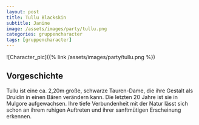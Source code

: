 ```yaml
---
layout: post
title: Tullu Blackskin
subtitle: Janine
image: /assets/images/party/tullu.png
categories: gruppencharacter
tags: [gruppencharacter]
---
```


![Character_pic]({% link /assets/images/party/tullu.png %})

## Vorgeschichte

Tullu ist eine ca. 2,20m große, schwarze Tauren-Dame, die ihre
Gestalt als Druidin in einen Bären verändern kann.
Die letzten 20 Jahre ist sie in Mulgore aufgewachsen. Ihre tiefe
Verbundenheit mit der Natur lässt sich schon an ihrem ruhigen
Auftreten und ihrer sanftmütigen Erscheinung erkennen.